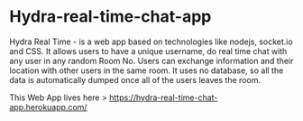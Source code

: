 # Hydra-real-time-chat-app
 Hydra Real Time -  is a web app based on technologies like nodejs, socket.io and CSS. It allows users to have a unique username, do real time chat with any user in any random Room No. Users can exchange information and their location with other users in the same room. It uses no database, so all the data is automatically dumped once all of the users leaves the room.

This Web App lives here > https://hydra-real-time-chat-app.herokuapp.com/
